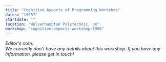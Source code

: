 ```yaml
---
title: "Cognitive Aspects of Programming Workshop"
dates: "1990?"
startdate: ""
location: "Wolverhampton Polytechnic, UK"
workshop: "cognitive-aspects-workshop-1990"
---
```


*Editor's note:* \
*We currently don't have any details about this workshop. If you have any information, please get in touch!*
